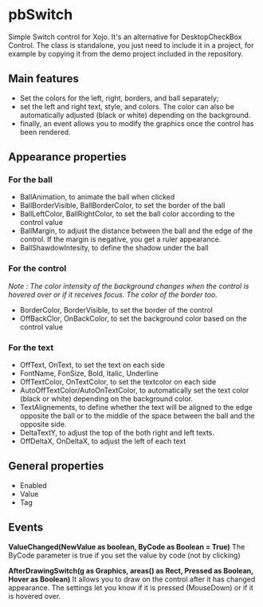# pbSwitch
Simple Switch control for Xojo.
It&apos;s an alternative for DesktopCheckBox Control.
The class is standalone, you just need to include it in a project, for example by copying it from the demo project included in the repository.

## Main features

- Set the colors for the left, right, borders, and ball separately;
- set the left and right text, style, and colors. The color can also be automatically adjusted (black or white) depending on the background.
- finally, an event allows you to modify the graphics once the control has been rendered.

## Appearance properties

### For the ball
- BallAnimation, to animate the ball when clicked
- BallBorderVisible, BallBorderColor, to set the border of the ball
- BallLeftColor, BallRightColor, to set the ball color according to the control value
- BallMargin, to adjust the distance between the ball and the edge of the control. If the margin is negative, you get a ruler appearance.
- BallShawdowIntesity, to define the shadow under the ball

### For the control

*Note : The color intensity of the background changes when the control is hovered over or if it receives focus. The color of the border too.*

- BorderColor, BorderVisible, to set the border of the control
- OffBackClor, OnBackColor, to set the background color based on the control value

### For the text
- OffText, OnText, to set the text on each side
- FontName, FonSize, Bold, Italic, Underline
- OffTextColor, OnTextColor, to set the textcolor on each side
- AutoOffTextColor/AutoOnTextColor, to automatically set the text color (black or white) depending on the background color.
- TextAlignements, to define whether the text will be aligned to the edge opposite the ball or to the middle of the space between the ball and the opposite side.
- DeltaTextY, to adjust the top of the both right and left texts.
- OffDeltaX, OnDeltaX, to adjust the left of each text

## General properties
- Enabled
- Value
- Tag

## Events
**ValueChanged(NewValue as boolean, ByCode as Boolean = True)**
The ByCode parameter is true if you set the value by code (not by clicking)

**AfterDrawingSwitch(g as Graphics, areas() as Rect, Pressed as Boolean, Hover as Boolean)**
It allows you to draw on the control after it has changed appearance. The settings let you know if it is pressed (MouseDown) or if it is hovered over.
